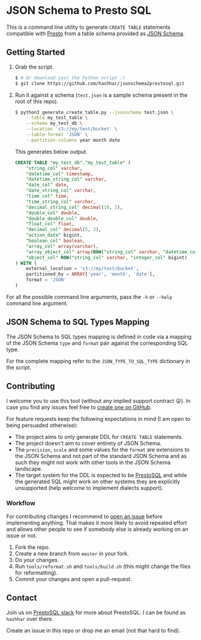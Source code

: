 # JSON Schema to Presto SQL

This is a command line utility to generate `CREATE TABLE` statements compatible
with [Presto](https://prestosql.io) from a table schema provided as [JSON
Schema](https://json-schema.org).

## Getting Started

1. Grab the script.

   ```sh
   $ # Or download just the Python script :)
   $ git clone https://github.com/hashhar/jsonschema2prestosql.git
   ```

1. Run it against a schema (`test.json` is a sample schema present in the root
   of this repo).

   ```sh
   $ python3 generate_create_table.py --jsonschema test.json \
       --table my_test_table \
       --schema my_test_db \
       --location 's3://my/test/bucket' \
       --table-format 'JSON' \
       --partition-columns year month date
   ```

   This generates below output.

   ```sql
   CREATE TABLE "my_test_db"."my_test_table" (
       "string_col" varchar,
       "datetime_col" timestamp,
       "datetime_string_col" varchar,
       "date_col" date,
       "date_string_col" varchar,
       "time_col" time,
       "time_string_col" varchar,
       "decimal_string_col" decimal(10, 2),
       "double_col" double,
       "double_double_col" double,
       "float_col" float,
       "decimal_col" decimal(5, 3),
       "action_date" bigint,
       "boolean_col" boolean,
       "array_col" array(varchar),
       "array_object_col" array(ROW("string_col" varchar, "datetime_col" timestamp)),
       "object_col" ROW("string_col" varchar, "integer_col" bigint)
   ) WITH (
       external_location = 's3://my/test/bucket',
       partitioned_by = ARRAY['year', 'month', 'date'],
       format = 'JSON'
   )
   ```

For all the possible command line arguments, pass the `-h` or `--help` command
line argument.

## JSON Schema to SQL Types Mapping

The JSON Schema to SQL types mapping is defined in code via a mapping of the
JSON Schema `type` and `format` pair against the corresponding SQL type.

For the complete mapping refer to the `JSON_TYPE_TO_SQL_TYPE` dictionary in the
script.

## Contributing

I welcome you to use this tool (without any implied support contract
:stuck_out_tongue:). In case you find any issues feel free to [create one on
GitHub](https://github.com/hashhar/jsonschema2prestosql/issues/new).

For feature requests keep the following expectations in mind (I am open to
being persuaded otherwise):

* The project aims to only generate DDL for `CREATE TABLE` statements.
* The project doesn't aim to cover entirety of JSON Schema.
* The `precision`, `scale` and some values for the `format` are extensions to
  the JSON Schema and not part of the standard JSON Schema and as such they
  might not work with other tools in the JSON Schema landscape.
* The target system for the DDL is expected to be
  [PrestoSQL](https://prestosql.io) and while the generated SQL might work on
  other systems they are explicitly unsupported (help welcome to implement
  dialects support).

### Workflow

For contributing changes I recommend to [open an
issue](https://github.com/hashhar/jsonschema2prestosql/issues/new) before
implementing anything. That makes it more likely to avoid repeated effort and
allows other people to see if somebody else is already working on an issue or
not.

1. Fork the repo.
1. Create a new branch from `master` in your fork.
1. Do your changes.
1. Run `tools/reformat.sh` and `tools/build.sh` (this might change the files
   for reformatting).
1. Commit your changes and open a pull-request.

## Contact

Join us on [PrestoSQL slack](https://prestosql.io/slack.html) for more about
PrestoSQL. I can be found as `hashhar` over there.

Create an issue in this repo or drop me an email (not that hard to find).
